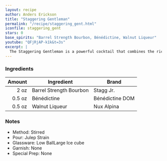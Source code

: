 ```yaml
---
layout: recipe
author: Anders Erickson
title: "Staggering Gentleman"
permalink: "/recipe/staggering_gent.html"
iconfile: staggering_gent
stars: 0
base_spirits: "Barrel Strength Bourbon, Bénédictine, Walnut Liqueur"
youtube: "QFjRjAP-k1k&t=3s"
excerpt: |
  The Staggering Gentleman is a powerful cocktail that combines the rich flavors of bourbon with the complexity of Benedictine and walnut liqueur.
---
```


### Ingredients

| Amount | Ingredient              | Brand           |
| -----: | ----------------------- | --------------- |
|   2 oz | Barrel Strength Bourbon | Stagg Jr.       |
| 0.5 oz | Bénédictine             | Bénédictine DOM |
| 0.5 oz | Walnut Liqueur          | Nux Alpina      |

### Notes

- Method: Stirred
- Pour: Julep Strain
- Glassware: Low BallLarge Ice cube
- Garnish: None
- Special Prep: None

